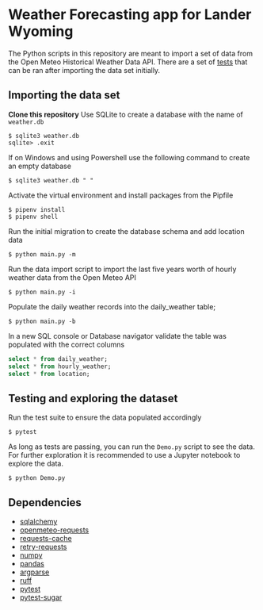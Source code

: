 # Weather Forecasting app for Lander Wyoming
The Python scripts in this repository are meant to import a set of data from the Open Meteo Historical Weather Data API.
There are a set of [tests](test_weather_records.py) that can be ran after importing the data set initially.

## Importing the data set
**Clone this repository**
Use SQLite to create a database with the name of `weather.db`
```shell
$ sqlite3 weather.db
sqlite> .exit
```
If on Windows and using Powershell use the following command to create an empty database
```shell
$ sqlite3 weather.db " "
```
Activate the virtual environment and install packages from the Pipfile
```shell
$ pipenv install
$ pipenv shell
```
Run the initial migration to create the database schema and add location data
```shell
$ python main.py -m
```
Run the data import script to import the last five years worth of hourly weather data from the Open Meteo API
```shell
$ python main.py -i
```
Populate the daily weather records into the daily_weather table;
```shell
$ python main.py -b
```
In a new SQL console or Database navigator validate the table was populated with the correct columns
```sql
select * from daily_weather;
select * from hourly_weather;
select * from location;
```
## Testing and exploring the dataset
Run the test suite to ensure the data populated accordingly
```shell
$ pytest
```
As long as tests are passing, you can run the `Demo.py` script to see the data.
For further exploration it is recommended to use a Jupyter notebook to explore the data.
```shell
$ python Demo.py
```

## Dependencies
- [sqlalchemy](https://pypi.org/project/SQLAlchemy/)
- [openmeteo-requests](https://pypi.org/project/openmeteo-requests/)
- [requests-cache](https://pypi.org/project/requests-cache/)
- [retry-requests](https://pypi.org/project/retry-requests/)
- [numpy](https://pypi.org/project/numpy/)
- [pandas](https://pypi.org/project/pandas/)
- [argparse](https://pypi.org/project/argparse/)
- [ruff](https://pypi.org/project/ruff/)
- [pytest](https://pypi.org/project/pytest/)
- [pytest-sugar](https://pypi.org/project/pytest-sugar/)